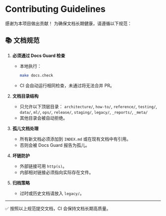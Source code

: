 # Contributing Guidelines

感谢为本项目做出贡献！
为确保文档长期健康，请遵循以下规范：

## 📚 文档规范

1. **必须通过 Docs Guard 检查**
   - 本地执行：

     ```bash
     make docs.check
     ```

   - CI 会自动运行相同检查，未通过将无法合并 PR。

2. **文档目录结构**
   - 只允许以下顶层目录：
     `architecture/`, `how-to/`, `reference/`, `testing/`, `data/`, `ml/`, `ops/`, `release/`, `staging/`, `legacy/`, `_reports/`, `_meta/`
   - 其他目录会被自动拒绝。

3. **孤儿文档处理**
   - 所有新文档必须添加到 `INDEX.md` 或在现有文档中有引用。
   - 否则会被 Docs Guard 报告为孤儿。

4. **坏链防护**
   - 外部链接可用 `http(s)`。
   - 内部相对链接必须指向实际存在文件。

5. **归档策略**
   - 过时或历史文档请放入 `legacy/`。

---

✅ 按照以上规范提交文档，CI 会保持文档长期高质量。
